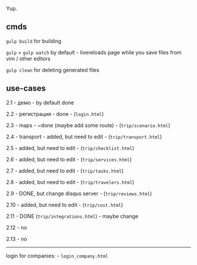 Yup.

## cmds


`gulp build` for building


`gulp` = `gulp watch` by default - livereloads page while you save files from vim / other editors


`gulp clean` for deleting generated files

## use-cases

2.1 - демо - by default done

2.2 - регистрация - done - (`login.html`)

2.3 - maps - ~done (maybe add some route) - (`trip/scenario.html`)

2.4 - transport - added, but need to edit - (`trip/transport.html`)

2.5 - added, but need to edit - (`trip/checklist.html`)

2.6 - added, but need to edit - (`trip/services.html`)

2.7 - added, but need to edit - (`trip/tasks.html`)

2.8 - added, but need to edit - (`trip/travelers.html`)

2.9 - DONE, but change disqus server - (`trip/reviews.html`)

2.10 - added, but need to edit - (`trip/cost.html`)

2.11 - DONE (`trip/integrations.html`) - maybe change

2.12 - no

2.13 - no


-----

login for companies: - `login_company.html`
